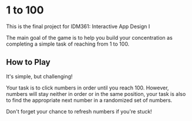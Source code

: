 # 1 to 100

This is the final project for IDM361: Interactive App Design I

The main goal of the game is to help you build your concentration as completing a simple task of reaching from 1 to 100.

## How to Play

It's simple, but challenging!

Your task is to click numbers in order until you reach 100. However, numbers will stay neither in order or in the same position, your task is also to find the appropriate next number in a randomized set of numbers.

Don't forget your chance to refresh numbers if you're stuck!